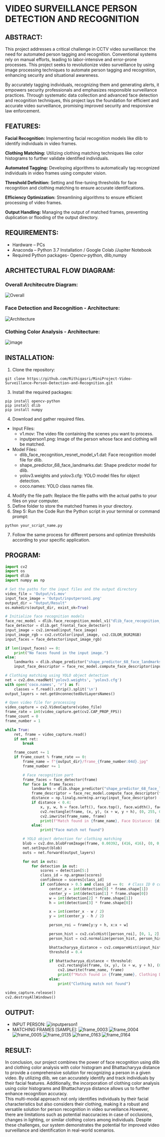 # VIDEO SURVEILLANCE PERSON DETECTION AND RECOGNITION

## ABSTRACT:
This project addresses a critical challenge in CCTV video surveillance: the need for automated person tagging and recognition. Conventional systems rely on manual efforts, leading to labor-intensive and error-prone processes. This project seeks to revolutionize video surveillance by using image processing techniques to automate person tagging and recognition, enhancing security and situational awareness.<br/>

By accurately tagging individuals, recognizing them and generating alerts, it empowers security professionals and emphasizes responsible surveillance practices. Through systematic data collection and advanced face detection and recognition techniques, this project lays the foundation for efficient and accurate video surveillance, promising improved security and responsive law enforcement.
## FEATURES:
<b>Facial Recognition:</b> 
Implementing facial recognition models like dlib to identify individuals in video frames.

<b>Clothing Matching:</b> 
Utilizing clothing matching techniques like color histograms to further validate identified individuals.

<b>Automated Tagging:</b> 
Developing algorithms to automatically tag recognized individuals in video frames using computer vision.

<b>Threshold Definition:</b>
Setting and fine-tuning thresholds for face recognition and clothing matching to ensure accurate identifications.

<b>Efficiency Optimization:</b> 
Streamlining algorithms to ensure efficient processing of video frames.

<b>Output Handling:</b> 
Managing the output of matched frames, preventing duplication or flooding of the output directory.

## REQUIREMENTS:
* Hardware – PCs
* Anaconda – Python 3.7 Installation / Google Colab /Jupiter Notebook
* Required Python packages- Opencv-python, dlib,numpy

## ARCHITECTURAL FLOW DIAGRAM:
### Overall Architecutre Diagram:
![Overall](https://github.com/Rithigasri/MiniProject-Video-Surveillance-Person-Detection-and-Recognition/assets/93427256/8b458c89-c981-420a-9852-c7c601212489)

### Face Detection and Recognition - Architecture:
![Architecture](https://github.com/Rithigasri/MiniProject-Video-Surveillance-Person-Detection-and-Recognition/assets/93427256/12799531-5b65-4c33-819a-b6060e008488)

### Clothing Color Analysis - Architecture:
![image](https://github.com/Rithigasri/MiniProject-Video-Surveillance-Person-Detection-and-Recognition/assets/93427256/6a7dab30-9534-4877-9c83-f28b7512b3da)

## INSTALLATION:
1. Clone the repository:
```
git clone https://github.com/Rithigasri/MiniProject-Video-Surveillance-Person-Detection-and-Recognition.git
```
3. Install the required packages:
```
pip install opencv-python
pip install dlib
pip install numpy
```
4. Download and gather required files.
* Input Files:
  - v1.mov: The video file containing the scenes you want to process.
  - inputperson1.png: Image of the person whose face and clothing will be matched.
* Model Files:
  - dlib_face_recognition_resnet_model_v1.dat: Face recognition model file for dlib.
  - shape_predictor_68_face_landmarks.dat: Shape predictor model for dlib.
  - yolov3.weights and yolov3.cfg: YOLO model files for object detection.
  - coco.names: YOLO class names file.
4. Modify the file path:
Replace the file paths with the actual paths to your files on your computer.
5. Define folder to store the matched frames in your directory.
6. Step 5: Run the Code
Run the Python script in your terminal or command prompt:
```
python your_script_name.py
```
7. Follow the same process for different persons and optimize thresholds according to your specific application.

## PROGRAM:
```PYTHON
import cv2
import os
import dlib
import numpy as np

# Set the paths for the input files and the output directory
video_file = 'Output/v1.mov'
input_face_image = 'Output/inputperson1.png'
output_dir = "Output/Result"
os.makedirs(output_dir, exist_ok=True)

# Initialize face recognition models
face_rec_model = dlib.face_recognition_model_v1("dlib_face_recognition_resnet_model_v1/dlib_face_recognition_resnet_model_v1.dat")
face_detector = dlib.get_frontal_face_detector()
input_image = cv2.imread(input_face_image)
input_image_rgb = cv2.cvtColor(input_image, cv2.COLOR_BGR2RGB)
input_faces = face_detector(input_image_rgb)

if len(input_faces) == 0:
    print("No faces found in the input image.")
else:
    landmarks = dlib.shape_predictor("shape_predictor_68_face_landmarks.dat")(input_image_rgb, input_faces[0])
    input_face_descriptor = face_rec_model.compute_face_descriptor(input_image_rgb, landmarks)

# Clothing matching using YOLO object detection
net = cv2.dnn.readNet('yolov3.weights', 'yolov3.cfg')
with open('coco.names', 'r') as f:
    classes = f.read().strip().split('\n')
output_layers = net.getUnconnectedOutLayersNames()

# Open video file for processing
video_capture = cv2.VideoCapture(video_file)
frame_rate = int(video_capture.get(cv2.CAP_PROP_FPS))
frame_count = 0
frame_number = 1

while True:
    ret, frame = video_capture.read()
    if not ret:
        break

    frame_count += 1
    if frame_count % frame_rate == 0:
        frame_name = f"{output_dir}/frame_{frame_number:04d}.jpg"
        frame_number += 1

        # Face recognition part
        frame_faces = face_detector(frame)
        for face in frame_faces:
            landmarks = dlib.shape_predictor("shape_predictor_68_face_landmarks.dat")(frame, face)
            frame_descriptor = face_rec_model.compute_face_descriptor(frame, landmarks)
            distance = np.linalg.norm(np.array(input_face_descriptor) - np.array(frame_descriptor))
            if distance < 0.4:
                x, y, w, h = face.left(), face.top(), face.width(), face.height()
                cv2.rectangle(frame, (x, y), (x + w, y + h), (0, 255, 0), 2)
                cv2.imwrite(frame_name, frame)
                print(f"Match found in {frame_name}, Face Distance: {distance}")
            else:
                print("Face match not found")

        # YOLO object detection for clothing matching
        blob = cv2.dnn.blobFromImage(frame, 0.00392, (416, 416), (0, 0, 0), True, crop=False)
        net.setInput(blob)
        outs = net.forward(output_layers)

        for out in outs:
            for detection in out:
                scores = detection[5:]
                class_id = np.argmax(scores)
                confidence = scores[class_id]
                if confidence > 0.5 and class_id == 0:  # Class ID 0 corresponds to 'person'
                    center_x = int(detection[0] * frame.shape[1])
                    center_y = int(detection[1] * frame.shape[0])
                    w = int(detection[2] * frame.shape[1])
                    h = int(detection[3] * frame.shape[0])

                    x = int(center_x - w / 2)
                    y = int(center_y - h / 2)

                    person_roi = frame[y:y + h, x:x + w]

                    person_hist = cv2.calcHist([person_roi], [0, 1, 2], None, [8, 8, 8], [0, 256, 0, 256, 0, 256])
                    person_hist = cv2.normalize(person_hist, person_hist).flatten()

                    bhattacharyya_distance = cv2.compareHist(input_hist, person_hist, cv2.HISTCMP_BHATTACHARYYA)
                    threshold = 0.4

                    if bhattacharyya_distance < threshold:
                        cv2.rectangle(frame, (x, y), (x + w, y + h), (0, 255, 0), 2)
                        cv2.imwrite(frame_name, frame)
                        print(f"Match found in {frame_name}, Clothing Distance: {bhattacharyya_distance}")
                    else:
                        print("Clothing match not found")

video_capture.release()
cv2.destroyAllWindows()

```
## OUTPUT:
* INPUT PERSON:
![inputperson1](https://github.com/Rithigasri/MiniProject-Video-Surveillance-Person-Detection-and-Recognition/assets/93427256/22bc2250-d210-40db-9896-806b609498e7)
* MATCHING FRAMES [SAMPLE]:
![frame_0003](https://github.com/Rithigasri/MiniProject-Video-Surveillance-Person-Detection-and-Recognition/assets/93427256/6ff51db0-30dc-4ff9-b857-cc15ec36a0b2)
![frame_0004](https://github.com/Rithigasri/MiniProject-Video-Surveillance-Person-Detection-and-Recognition/assets/93427256/63b7bddc-4f4b-4d2e-8cf3-4d6245c4692d)
![frame_0005](https://github.com/Rithigasri/MiniProject-Video-Surveillance-Person-Detection-and-Recognition/assets/93427256/a3e24d95-4e1f-4585-9ab6-4cfcb513c1ce)
![frame_0135](https://github.com/Rithigasri/MiniProject-Video-Surveillance-Person-Detection-and-Recognition/assets/93427256/7b3ce8c2-a0d5-4b96-afc3-1ba60fd2662e)
![frame_0163](https://github.com/Rithigasri/MiniProject-Video-Surveillance-Person-Detection-and-Recognition/assets/93427256/c0fde9e9-bb10-48f6-98f8-a85b14de0d0f)
![frame_0164](https://github.com/Rithigasri/MiniProject-Video-Surveillance-Person-Detection-and-Recognition/assets/93427256/b758349a-bf06-4e9d-8f5e-54e432cd7d50)

## RESULT:
In conclusion, our project combines the power of face recognition using dlib and clothing color analysis with color histogram and Bhattacharyya distance to provide a comprehensive solution for recognizing a person in a given video. By utilizing dlib, we can accurately identify and track individuals by their facial features. Additionally, the incorporation of clothing color analysis using color histograms and Bhattacharyya distance allows us to further enhance recognition accuracy.<br/>
This multi-modal approach not only identifies individuals by their facial characteristics but also considers their clothing, making it a robust and versatile solution for person recognition in video surveillance.However, there are limitations such as potential inaccuracies in case of occlusions, changes in lighting, or similar clothing colors among individuals. Despite these challenges, our system demonstrates the potential for improved video surveillance and identification in real-world scenarios.

